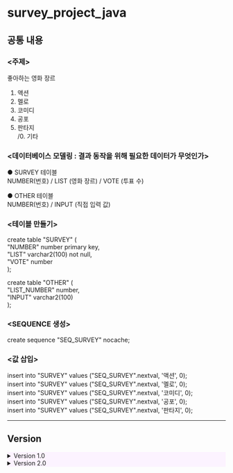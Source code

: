 # survey_project_java

## 공통 내용
### <주제>
좋아하는 영화 장르  
1. 액션  
2. 멜로  
3. 코미디  
4. 공포  
5. 판타지  
/0. 기타 

### <데이터베이스 모델링 : 결과 동작을 위해 필요한 데이터가 무엇인가>
● SURVEY 테이블  
NUMBER(번호) / LIST (영화 장르) / VOTE (투표 수)

● OTHER 테이블  
NUMBER(번호) / INPUT (직접 입력 값)

### <테이블 만들기>
create table "SURVEY" (  
"NUMBER" number primary key,  
"LIST" varchar2(100) not null,  
"VOTE" number  
);  

create table "OTHER" (  
"LIST_NUMBER" number,  
"INPUT" varchar2(100)  
);  


### <SEQUENCE 생성>
create sequence "SEQ_SURVEY" nocache;  


### <값 삽입>
insert into "SURVEY" values ("SEQ_SURVEY".nextval, '액션', 0);  
insert into "SURVEY" values ("SEQ_SURVEY".nextval, '멜로', 0);  
insert into "SURVEY" values ("SEQ_SURVEY".nextval, '코미디', 0);  
insert into "SURVEY" values ("SEQ_SURVEY".nextval, '공포', 0);  
insert into "SURVEY" values ("SEQ_SURVEY".nextval, '판타지', 0);  


----
## Version

<details style="background-color: rgb(252 243 255);">
<summary>Version 1.0</summary>
<!-- <div markdown="1">  -->
 
 ### <요구사항 정의 : 어떤 결과가 구현되어야 하는가>
● 메뉴 구성  
- 설문참여 / 설문현황 선택지   
- 선택(숫자) 입력 공간  

● 메뉴  
1. 설문 참여하기  
- '설문 참여하기' 선택 시 목록보기 및 투표(숫자 선택)할 수 있도록  
- 설문 참여할 때 '기타' 선택 시 직접 입력  
- 직접 입력한 내용 투표 현황 목록에 추가(투표 수 반영)  

2. 설문 현황보기  
- '설문 현황보기' 선택 시 투표 현황 / 총 투표 수 확인할 수 있도록  

3. 종료  
- 설문 종료 버튼: -1  
- '-1' 누르면 프로그램 종료  


### <콘솔 출력 포멧 설계(UI) : 결과를 어떤 형태로 보여줄 것인가>
- 자바 콘솔 형태  
- "★좋아하는 영화 장르 설문조사★"  
- 번호, 장르명 세로로 나열  
- 맨 밑 줄 "선택" 입력 공간  
- 투표 완료 후 "설문 완료!" 출력 후 다시 설문참여 / 설문현황 선택지 나오도록  
- 현황보기 완료 후 다시 설문참여 / 설문현황 선택지 나오도록  
- 종료 시 "설문조사가 종료되었습니다."  

### <기능 설계 : 결과 동작을 위한 클래스를 어떻게 정의할 것인가>

1. SurveyVo : 설문 현황 선택 시 나오는 목록을 위한 클래스, 투표 수 반영  
int number, String list, int vote

2. SurveyDao  
selectAll() - number, list, vote 모두 출력하는 메서드  
counter() - 번호를 매개변수로 설정하여 선택된 번호의 vote 수가 1씩 증가하는 메서드   
sumVote() - 총 투표수를 출력하는 메서드  

3. OtherVo : 기타 선택 시 직접 입력한 값을 따로 처리하기 위한 클래스  
int number, String input  

4. OtherDao    
selectOther() - 투표 목록에 '기타' 항목을 따로 추가하기 위한 메서드   
counter() - 기타 선택 후 직접 입력한 값을 매개변수로 설정하여 그 값의 vote 수가 1 증가하도록 하는 메서드   
insertSurvey() - '기타' 선택 시 직접 입력한 값이 "SURVEY"테이블에 추가되는 메서드  
 
5. JdbcTemplate : 오라클 & 자바 연동 클래스  
 
6. Main :  flag 조건을 갖고 있는 while문 안에 switch문을 활용하여 선택된 번호대로 실행  

</div>
</details>

 
 <details style="background-color: rgb(252 243 255);">
<summary>Version 2.0</summary>
<!-- <div markdown="1">  -->
  
※ 추가된 내용 ※  
  항목 이름 변경 기능,  
  초기화 기능,  
  번호 선택 시 정수가 아닐 경우(InputMismatchException) 예외처리,  
  번호 선택 시 해당 번호가 없을 경우 처리  
  
### <요구사항 정의 : 어떤 결과가 구현되어야 하는가>
▼ 메뉴 구성
- 설문참여 / 설문현황 / 항목이름변경 / 초기화 선택지  
- 선택(숫자) 입력 공간  
- 문자 입력 시 다시 입력  
- 해당 번호가 없을 시 다시 입력  

▼ 메뉴
1. 설문 참여하기  
- '설문 참여하기' 선택 시 목록보기 및 투표(숫자 선택)할 수 있도록  
- 문자 입력 시 다시 입력  
- 해당 번호가 없을 시 다시 입력  
- 설문 참여할 때 '기타' 선택 시 직접 입력  
- 직접 입력한 내용 투표 현황 목록에 추가(투표 수 반영)  

2. 설문 현황보기  
- '설문 현황보기' 선택 시 투표 현황 / 총 투표 수 확인할 수 있도록  

3. 항목 이름 변경  
- '항목 이름 변경' 선택 시 선택 항목을 원하는 이름으로 변경  
- 선택 항목 입력할 때 List에 없을 경우 다시 입력  

4. 초기화  
- '초기화' 선택 시 직접 입력한 항목들 삭제(기존 항목들은 유지), 모든 투표 수 0으로 변경  

5. 종료  
- 설문 종료 버튼: -1  
- '-1' 누르면 프로그램 종료   
  
  
### <콘솔 출력 포멧 설계(UI) : 결과를 어떤 형태로 보여줄 것인가>
- 자바 콘솔 형태  
- "★좋아하는 영화 장르 설문조사★"  
- 번호, 장르명 세로로 나열  
- 맨 밑 줄 "선택" 입력 공간  
- 투표 완료 후 "설문 완료!" 출력 후 다시 설문참여 / 설문현황 선택지 나오도록  
- 현황보기 완료 후 다시 설문참여 / 설문현황 선택지 나오도록  
- 항목 이름 변경 선택 시 변경하고자 하는 항목, 변경할 내용 입력
- 초기화 시 "초기화 완료!"
- 종료 시 "설문조사가 종료되었습니다."
  
 
### <기능 설계 : 결과 동작을 위한 클래스를 어떻게 정의할 것인가>

1. SurveyVo : 설문 현황 선택 시 나오는 목록을 위한 클래스, 투표 수 반영  
int number, String list, int vote

2. SurveyDao  
selectAll() - number, list, vote 모두 출력하는 메서드  
counter() - 번호를 매개변수로 설정하여 선택된 번호의 vote 수가 1씩 증가하는 메서드  
sumVote() - 총 투표수를 출력하는 메서드  
modifyList() - 선택한 항목 이름을 입력한 값으로 수정하는 메서드  
allList() - 항목 이름(list)에 대한 목록만 반환하는 메서드 (modifyList 실행할 때 필요)  
init() - 초기화 메서드
  
3. OtherVo : 기타 선택 시 직접 입력한 값을 따로 처리하기 위한 클래스  
int number, String input

4. OtherDao  
selectOther() - 투표 목록에 '0. 기타' 항목을 따로 추가하기 위한 메서드  
counter() - '기타' 선택 후 직접 입력한 값을 매개변수로 설정하여 그 값의 vote 수가 1 증가하도록 하는 메서드  
insertSurvey() - '기타' 선택 후 직접 입력한 값이 "SURVEY"테이블에 추가되는 메서드  
  
5. JdbcTemplate : 오라클 & 자바 연동 클래스  
 
6. Main :  flag 조건을 갖고 있는 while문 안에 switch문을 활용하여 선택된 번호대로 실행  

  
  
</div>
</details>





